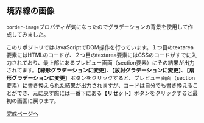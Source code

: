 ## 境界線の画像

`border-image`プロパティが気になったのでグラデーションの背景を使用して作成してみました。

このリポジトリではJavaScriptでDOM操作を行っています。１つ目のtextarea要素にはHTMLのコードが、２つ目のtextarea要素にはCSSのコードがすでに入力されており、最上部にあるプレビュー画面（section要素）にその結果が出力されてます。【**線形グラデーションに変更**】、【**放射グラデーションに変更**】、【**扇形グラデーションに変更**】ボタンをクリックすると、プレビュー画面（section要素）に書き換えられた結果が出力されますが、コードは自分でも書き換えることができ、元に戻す際には一番下にある【**リセット**】ボタンをクリックすると最初の画面に戻ります。


[完成ページへ](https://yscyber.github.io/border-images/ "https://yscyber.github.io/border-images/")
